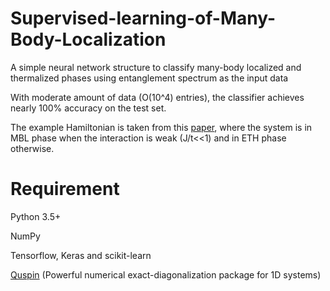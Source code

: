 # Supervised-learning-of-Many-Body-Localization
A simple neural network structure to classify many-body localized and thermalized phases using entanglement spectrum as the input data

With moderate amount of data (O(10^4) entries), the classifier achieves nearly 100% accuracy on the test set.

The example Hamiltonian is taken from this [paper](https://arxiv.org/abs/1802.10029),
where the system is in MBL phase when the interaction is weak (J/t<<1) and in ETH phase otherwise.

# Requirement
Python 3.5+

NumPy

Tensorflow, Keras and scikit-learn

[Quspin](https://github.com/weinbe58/QuSpin) (Powerful numerical exact-diagonalization package for 1D systems)
